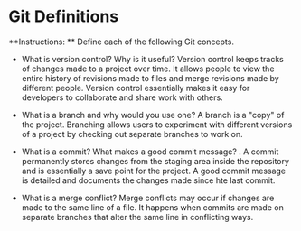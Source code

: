 # Git Definitions

**Instructions: ** Define each of the following Git concepts.

* What is version control?  Why is it useful? Version control keeps tracks of changes made to a project over time. It allows people to view the entire history of revisions made to files and merge revisions made by different people. Version control essentially makes it easy for developers to collaborate and share work with others. 

* What is a branch and why would you use one? A branch is a "copy" of the project. Branching allows users to experiment with different versions of a project by checking out separate branches to work on.

* What is a commit? What makes a good commit message? . A commit permanently stores changes from the staging area inside the repository and is essentially a save point for the project. A good commit message is detailed and documents the changes made since hte last commit.

* What is a merge conflict? Merge conflicts may occur if changes are made to the same line of a file. It happens when commits are made on separate branches that alter the same line in conflicting ways. 